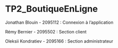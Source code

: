 # TP2_BoutiqueEnLigne

Jonathan Blouin - 2095112 : Connexion à l’application

Rémy Bernier - 2095502 : Section client

Oleksii Kondratiev - 2095166 : Section administrateur
